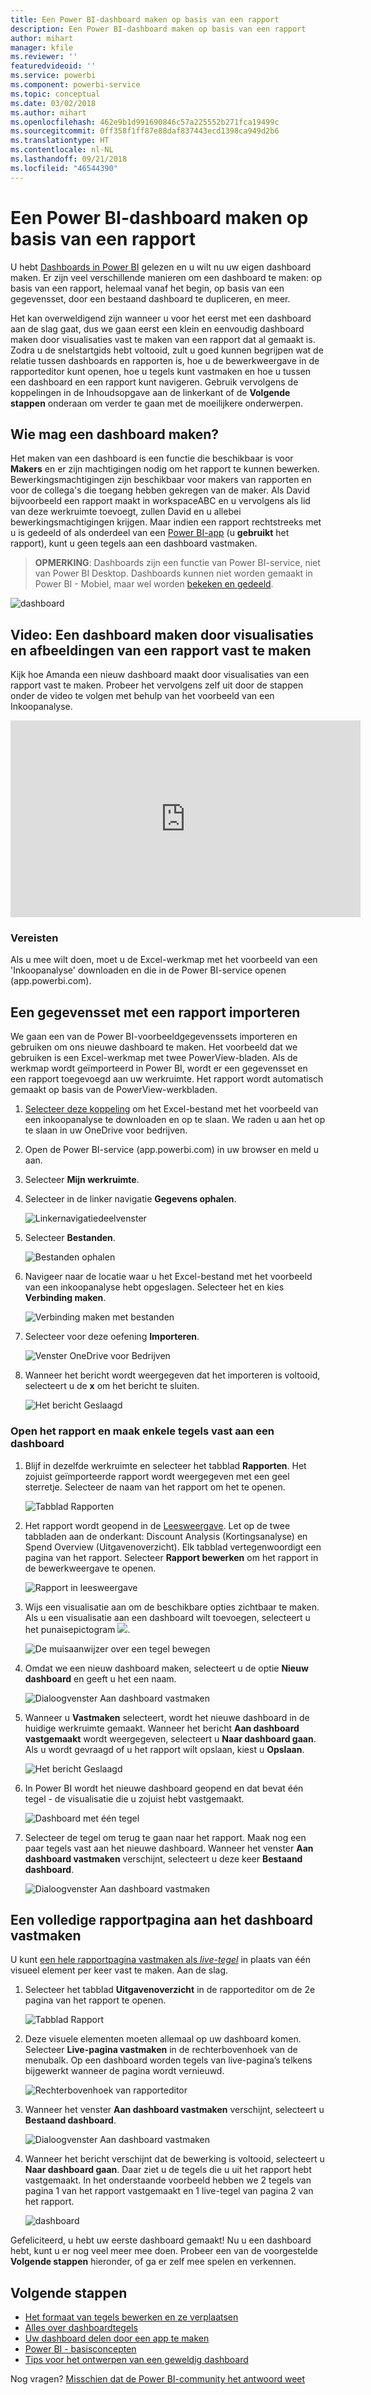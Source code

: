 ```yaml
---
title: Een Power BI-dashboard maken op basis van een rapport
description: Een Power BI-dashboard maken op basis van een rapport
author: mihart
manager: kfile
ms.reviewer: ''
featuredvideoid: ''
ms.service: powerbi
ms.component: powerbi-service
ms.topic: conceptual
ms.date: 03/02/2018
ms.author: mihart
ms.openlocfilehash: 462e9b1d991690846c57a225552b271fca19499c
ms.sourcegitcommit: 0ff358f1ff87e88daf837443ecd1398ca949d2b6
ms.translationtype: HT
ms.contentlocale: nl-NL
ms.lasthandoff: 09/21/2018
ms.locfileid: "46544390"
---
```

# <a name="create-a-power-bi-dashboard-from-a-report"></a>Een Power BI-dashboard maken op basis van een rapport
U hebt [Dashboards in Power BI](consumer/end-user-dashboards.md) gelezen en u wilt nu uw eigen dashboard maken. Er zijn veel verschillende manieren om een dashboard te maken: op basis van een rapport, helemaal vanaf het begin, op basis van een gegevensset, door een bestaand dashboard te dupliceren, en meer.  

Het kan overweldigend zijn wanneer u voor het eerst met een dashboard aan de slag gaat, dus we gaan eerst een klein en eenvoudig dashboard maken door visualisaties vast te maken van een rapport dat al gemaakt is. Zodra u de snelstartgids hebt voltooid, zult u goed kunnen begrijpen wat de relatie tussen dashboards en rapporten is, hoe u de bewerkweergave in de rapporteditor kunt openen, hoe u tegels kunt vastmaken en hoe u tussen een dashboard en een rapport kunt navigeren. Gebruik vervolgens de koppelingen in de Inhoudsopgave aan de linkerkant of de **Volgende stappen** onderaan om verder te gaan met de moeilijkere onderwerpen.

## <a name="who-can-create-a-dashboard"></a>Wie mag een dashboard maken?
Het maken van een dashboard is een functie die beschikbaar is voor **Makers** en er zijn machtigingen nodig om het rapport te kunnen bewerken. Bewerkingsmachtigingen zijn beschikbaar voor makers van rapporten en voor de collega's die toegang hebben gekregen van de maker. Als David bijvoorbeeld een rapport maakt in workspaceABC en u vervolgens als lid van deze werkruimte toevoegt, zullen David en u allebei bewerkingsmachtigingen krijgen. Maar indien een rapport rechtstreeks met u is gedeeld of als onderdeel van een [Power BI-app](consumer/end-user-apps.md) (u **gebruikt** het rapport), kunt u geen tegels aan een dashboard vastmaken.

> **OPMERKING**: Dashboards zijn een functie van Power BI-service, niet van Power BI Desktop. Dashboards kunnen niet worden gemaakt in Power BI - Mobiel, maar wel worden [bekeken en gedeeld](consumer/mobile/mobile-apps-view-dashboard.md).
>
> 

![dashboard](media/service-dashboard-create/power-bi-completed-dashboard-small.png)

## <a name="video-create-a-dashboard-by-pinning-visuals-and-images-from-a-report"></a>Video: Een dashboard maken door visualisaties en afbeeldingen van een rapport vast te maken
Kijk hoe Amanda een nieuw dashboard maakt door visualisaties van een rapport vast te maken. Probeer het vervolgens zelf uit door de stappen onder de video te volgen met behulp van het voorbeeld van een Inkoopanalyse.

<iframe width="560" height="315" src="https://www.youtube.com/embed/lJKgWnvl6bQ" frameborder="0" allowfullscreen></iframe>

### <a name="prerequisites"></a>Vereisten
Als u mee wilt doen, moet u de Excel-werkmap met het voorbeeld van een 'Inkoopanalyse' downloaden en die in de Power BI-service openen (app.powerbi.com).

## <a name="import-a-dataset-with-a-report"></a>Een gegevensset met een rapport importeren
We gaan een van de Power BI-voorbeeldgegevenssets importeren en gebruiken om ons nieuwe dashboard te maken. Het voorbeeld dat we gebruiken is een Excel-werkmap met twee PowerView-bladen. Als de werkmap wordt geïmporteerd in Power BI, wordt er een gegevensset en een rapport toegevoegd aan uw werkruimte.  Het rapport wordt automatisch gemaakt op basis van de PowerView-werkbladen.

1. [Selecteer deze koppeling](http://go.microsoft.com/fwlink/?LinkId=529784) om het Excel-bestand met het voorbeeld van een inkoopanalyse te downloaden en op te slaan. We raden u aan het op te slaan in uw OneDrive voor bedrijven.
2. Open de Power BI-service (app.powerbi.com) in uw browser en meld u aan.
3. Selecteer **Mijn werkruimte**.
4. Selecteer in de linker navigatie **Gegevens ophalen**.

    ![Linkernavigatiedeelvenster](media/service-dashboard-create/power-bi-get-data3.png)
5. Selecteer **Bestanden**.

   ![Bestanden ophalen](media/service-dashboard-create/power-bi-select-files.png)
6. Navigeer naar de locatie waar u het Excel-bestand met het voorbeeld van een inkoopanalyse hebt opgeslagen. Selecteer het en kies **Verbinding maken**.

   ![Verbinding maken met bestanden](media/service-dashboard-create/power-bi-connectnew.png)
7. Selecteer voor deze oefening **Importeren**.

    ![Venster OneDrive voor Bedrijven](media/service-dashboard-create/power-bi-import.png)
8. Wanneer het bericht wordt weergegeven dat het importeren is voltooid, selecteert u de **x** om het bericht te sluiten.

   ![Het bericht Geslaagd](media/service-dashboard-create/power-bi-view-datasetnew.png)

### <a name="open-the-report-and-pin-some-tiles-to-a-dashboard"></a>Open het rapport en maak enkele tegels vast aan een dashboard
1. Blijf in dezelfde werkruimte en selecteer het tabblad **Rapporten**. Het zojuist geïmporteerde rapport wordt weergegeven met een geel sterretje. Selecteer de naam van het rapport om het te openen.

    ![Tabblad Rapporten](media/service-dashboard-create/power-bi-reports.png)
2. Het rapport wordt geopend in de [Leesweergave](consumer/end-user-reading-view.md). Let op de twee tabbladen aan de onderkant: Discount Analysis (Kortingsanalyse) en Spend Overview (Uitgavenoverzicht). Elk tabblad vertegenwoordigt een pagina van het rapport.
    Selecteer **Rapport bewerken** om het rapport in de bewerkweergave te openen.

    ![Rapport in leesweergave](media/service-dashboard-create/power-bi-reading-view.png)
3. Wijs een visualisatie aan om de beschikbare opties zichtbaar te maken. Als u een visualisatie aan een dashboard wilt toevoegen, selecteert u het punaisepictogram ![](media/service-dashboard-create/power-bi-pin-icon.png).

    ![De muisaanwijzer over een tegel bewegen](media/service-dashboard-create/power-bi-hover.png)
4. Omdat we een nieuw dashboard maken, selecteert u de optie **Nieuw dashboard** en geeft u het een naam.

   ![Dialoogvenster Aan dashboard vastmaken](media/service-dashboard-create/power-bi-pin-tile.png)
5. Wanneer u **Vastmaken** selecteert, wordt het nieuwe dashboard in de huidige werkruimte gemaakt. Wanneer het bericht **Aan dashboard vastgemaakt** wordt weergegeven, selecteert u **Naar dashboard gaan**. Als u wordt gevraagd of u het rapport wilt opslaan, kiest u **Opslaan**.

     ![Het bericht Geslaagd](media/service-dashboard-create/power-bi-pin-success.png)
6. In Power BI wordt het nieuwe dashboard geopend en dat bevat één tegel - de visualisatie die u zojuist hebt vastgemaakt.

   ![Dashboard met één tegel](media/service-dashboard-create/power-bi-pinned.png)
7. Selecteer de tegel om terug te gaan naar het rapport. Maak nog een paar tegels vast aan het nieuwe dashboard. Wanneer het venster **Aan dashboard vastmaken** verschijnt, selecteert u deze keer **Bestaand dashboard**.  

   ![Dialoogvenster Aan dashboard vastmaken](media/service-dashboard-create/power-bi-existing-dashboard.png)

## <a name="pin-an-entire-report-page-to-the-dashboard"></a>Een volledige rapportpagina aan het dashboard vastmaken
U kunt [een hele rapportpagina vastmaken als *live-tegel*](service-dashboard-pin-live-tile-from-report.md) in plaats van één visueel element per keer vast te maken. Aan de slag.

1. Selecteer het tabblad **Uitgavenoverzicht** in de rapporteditor om de 2e pagina van het rapport te openen.

   ![Tabblad Rapport](media/service-dashboard-create/power-bi-page-tab.png)

2. Deze visuele elementen moeten allemaal op uw dashboard komen.  Selecteer **Live-pagina vastmaken** in de rechterbovenhoek van de menubalk. Op een dashboard worden tegels van live-pagina’s telkens bijgewerkt wanneer de pagina wordt vernieuwd.

   ![Rechterbovenhoek van rapporteditor](media/service-dashboard-create/power-bi-pin-live.png)

3. Wanneer het venster **Aan dashboard vastmaken** verschijnt, selecteert u **Bestaand dashboard**.

   ![Dialoogvenster Aan dashboard vastmaken](media/service-dashboard-create/power-bi-pin-live2.png)

4. Wanneer het bericht verschijnt dat de bewerking is voltooid, selecteert u **Naar dashboard gaan**. Daar ziet u de tegels die u uit het rapport hebt vastgemaakt. In het onderstaande voorbeeld hebben we 2 tegels van pagina 1 van het rapport vastgemaakt en 1 live-tegel van pagina 2 van het rapport.

   ![dashboard](media/service-dashboard-create/power-bi-dashboard.png)

Gefeliciteerd, u hebt uw eerste dashboard gemaakt! Nu u een dashboard hebt, kunt u er nog veel meer mee doen.  Probeer een van de voorgestelde **Volgende stappen** hieronder, of ga er zelf mee spelen en verkennen.   

## <a name="next-steps"></a>Volgende stappen
* [Het formaat van tegels bewerken en ze verplaatsen](service-dashboard-edit-tile.md)
* [Alles over dashboardtegels](consumer/end-user-tiles.md)
* [Uw dashboard delen door een app te maken](consumer/end-user-create-apps.md)
* [Power BI - basisconcepten](consumer/end-user-basic-concepts.md)
* [Tips voor het ontwerpen van een geweldig dashboard](service-dashboards-design-tips.md)

Nog vragen? [Misschien dat de Power BI-community het antwoord weet](http://community.powerbi.com/)
